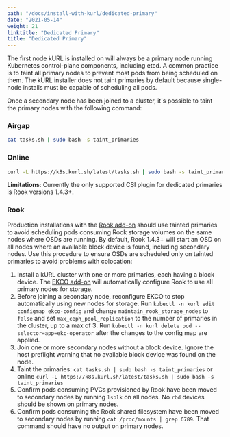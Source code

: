```yaml
---
path: "/docs/install-with-kurl/dedicated-primary"
date: "2021-05-14"
weight: 21
linktitle: "Dedicated Primary"
title: "Dedicated Primary"
---
```


The first node kURL is installed on will always be a primary node running Kubernetes control-plane components, including etcd.
A common practice is to taint all primary nodes to prevent most pods from being scheduled on them.
The kURL installer does not taint primaries by default because single-node installs must be capable of scheduling all pods.

Once a secondary node has been joined to a cluster, it's possible to taint the primary nodes with the following command:

### Airgap

```bash
cat tasks.sh | sudo bash -s taint_primaries
```

### Online

```bash
curl -L https://k8s.kurl.sh/latest/tasks.sh | sudo bash -s taint_primaries
```

**Limitations**: Currently the only supported CSI plugin for dedicated primaries is Rook versions 1.4.3+.

### Rook

Production installations with the [Rook add-on](/docs/add-ons/rook) should use tainted primaries to avoid scheduling pods consuming Rook storage volumes on the same nodes where OSDs are running.
By default, Rook 1.4.3+ will start an OSD on all nodes where an available block device is found, including secondary nodes.
Use this procedure to ensure OSDs are scheduled only on tainted primaries to avoid problems with colocation:

1. Install a kURL cluster with one or more primaries, each having a block device. The [EKCO add-on](/docs/add-ons/ekco) will automatically configure Rook to use all primary nodes for storage.
2. Before joining a secondary node, reconfigure EKCO to stop automatically using new nodes for storage. Run `kubectl -n kurl edit configmap ekco-config` and change `maintain_rook_storage_nodes` to `false` and set `max_ceph_pool_replication` to the number of primaries in the cluster, up to a max of 3. Run `kubectl -n kurl delete pod --selector=app=ekc-operator` after the changes to the config map are applied.
3. Join one or more secondary nodes without a block device. Ignore the host preflight warning that no available block device was found on the node.
4. Taint the primaries: `cat tasks.sh | sudo bash -s taint_primaries` or online `curl -L https://k8s.kurl.sh/latest/tasks.sh | sudo bash -s taint_primaries`
5. Confirm pods consuming PVCs provisioned by Rook have been moved to secondary nodes by running `lsblk` on all nodes. No `rbd` devices should be shown on primary nodes.
6. Confirm pods consuming the Rook shared filesystem have been moved to secondary nodes by running `cat /proc/mounts | grep 6789`. That command should have no output on primary nodes.
